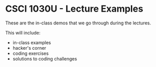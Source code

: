# CSCI 1030U - Lecture Examples
These are the in-class demos that we go through during the lectures.

This will include:
- in-class examples
- hacker's corner
- coding exercises
- solutions to coding challenges
